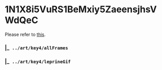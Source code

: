 # 1N1X8i5VuRS1BeMxiy5ZaeensjhsVWdQeC

Please refer to [this](./art/key4/).

### |_` ../art/key4/allFrames`
### |_` ../art/key4/leprineGif`

